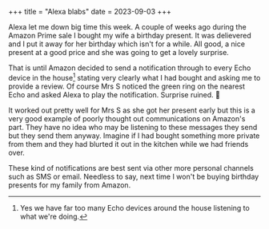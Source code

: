 +++
title = "Alexa blabs"
date = 2023-09-03
+++

Alexa let me down big time this week. A couple of weeks ago during the Amazon Prime sale I bought my wife a birthday present. It was delievered and I put it away for her birthday which isn't for a while. All good, a nice present at a good price and she was going to get a lovely surprise.

That is until Amazon decided to send a notification through to every Echo device in the house[^1] stating very clearly what I had bought and asking me to provide a review. Of course Mrs S noticed the green ring on the nearest Echo and asked Alexa to play the notification. Surprise ruined. 🤬

It worked out pretty well for Mrs S as she got her present early but this is a very good example of poorly thought out communications on Amazon's part. They have no idea who may be listening to these messages they send but they send them anyway. Imagine if I had bought something more private from them and they had blurted it out in the kitchen while we had friends over.

These kind of notifications are best sent via other more personal channels such as SMS or email. Needless to say, next time I won't be buying birthday presents for my family from Amazon.

[^1]: Yes we have far too many Echo devices around the house listening to what we're doing.
